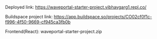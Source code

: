 Deployed link: https://waveportal-starter-project.vibhavgarg1.repl.co/

Buildspace project link: https://app.buildspace.so/projects/CO02cf0f1c-f996-4f50-9669-cf945ca3fb0b

Frontend(React): waveportal-starter-project.zip